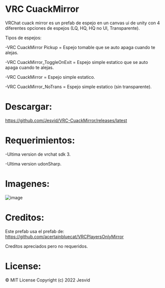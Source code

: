 # VRC CuackMirror
VRChat cuack mirror es un prefab de espejo en un canvas ui de unity con 4 diferentes opciones de espejos (LQ, HQ, HQ no UI, Transparente).

Tipos de espejos:

-VRC CuackMirror Pickup = Espejo tomable que se auto apaga cuando te alejas.

-VRC CuackMirror_ToggleOnExit = Espejo simple estatico que se auto apaga cuando te alejas.

-VRC CuackMirror = Espejo simple estatico.

-VRC CuackMirror_NoTrans = Espejo simple estatico (sin transparente).


# Descargar:
https://github.com/Jesvid/VRC-CuackMirror/releases/latest


# Requerimientos:
-Ultima version de vrchat sdk 3.

-Ultima version udonSharp.

# Imagenes:
![image](https://user-images.githubusercontent.com/52258487/144955349-8a830368-1ee4-406b-8644-13706fa3a992.png)


# Creditos:
Este prefab usa el prefab de:
https://github.com/acertainbluecat/VRCPlayersOnlyMirror

Creditos apreciados pero no requeridos.

# License:
© MIT License Copyright (c) 2022 Jesvid
